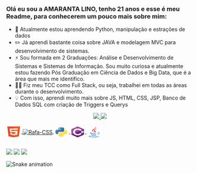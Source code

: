 ###  Olá eu sou a AMARANTA LINO, tenho 21 anos e esse é meu Readme, para conhecerem um pouco mais sobre mim:
- 🌱 Atualmente estou aprendendo Python, manipulação e estrações de dados
- ✏️ Já aprendi bastante coisa sobre JAVA e modelagem MVC para desenvolvimento de sistemas.
- ⚡ Sou formada em 2 Graduações: Análise e Desenvolvimento de Sistemas e Sistemas de Informação. Sou muito curiosa e atualmente estou fazendo Pós Graduação em Ciência de Dados e Big Data, que é a área que mais me identifico.
- 👩‍💻 Fiz meu TCC como Full Stack, ou seja, trabalhei em todas as áreas durante o desenvolvimento.
- 💡 Com isso, aprendi muito mais sobre JS, HTML, CSS, JSP, Banco de Dados SQL com criação de Triggers e Querys

<div align="center">
  <a href="https://github.com/AmarantaLino">
  <img height="180em" src="https://github-readme-stats.vercel.app/api?username=AmarantaLino&show_icons=true&theme=dark&include_all_commits=true&count_private=true"/>
  <img height="150em" src="https://github-readme-stats.vercel.app/api/top-langs/?username=AmarantaLino&layout=compact&langs_count=7&theme=dark"/>
</div>

<div style="display: inline_block"><br>
  <img align="center" alt="Rafa-HTML" height="30" width="40" src="https://raw.githubusercontent.com/devicons/devicon/master/icons/html5/html5-original.svg">
  <img align="center" alt="Rafa-CSS" height="30" width="40" src="https://icongr.am/devicon/postgresql-original-wordmark.svg?size=128&color=currentColor">
  <img align="center" alt="Rafa-Python" height="30" width="40" src="https://raw.githubusercontent.com/devicons/devicon/master/icons/python/python-original.svg">
  <img align="center" alt="Rafa-Csharp" height="30" width="40" src="https://raw.githubusercontent.com/devicons/devicon/master/icons/csharp/csharp-original.svg">
  <img align="center" alt="Rafa-java" height="30" width="40" src="https://raw.githubusercontent.com/devicons/devicon/master/icons/java/java-original.svg">

</div>
  
  ##
 
<div> 
  <a href="https://instagram.com/amaranta_lino" target="_blank"><img src="https://img.shields.io/badge/-Instagram-%23E4405F?style=for-the-badge&logo=instagram&logoColor=white" target="_blank"></a>
  <a href = "mailto:amarantaLino05@outlook.com"><img src="https://img.shields.io/badge/-Outlook-%23333?style=for-the-badge&logo=outlook&logoColor=white" target="_blank"></a>
  <a href="https://www.linkedin.com/in/amaranta-lino-752a42182/" target="_blank"><img src="https://img.shields.io/badge/-LinkedIn-%230077B5?style=for-the-badge&logo=linkedin&logoColor=white" target="_blank"></a> 
 
  ![Snake animation](https://github.com/AmarantaLino/AmarantaLino/blob/output/github-contribution-grid-snake.svg)
 
</div>
